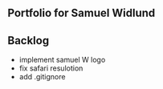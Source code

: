 ## Portfolio for Samuel Widlund

## Backlog
- implement samuel W logo
- fix safari resulotion
- add .gitignore